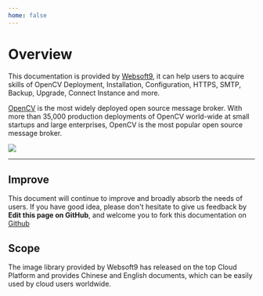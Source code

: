 ```yaml
---
home: false
---
```


# Overview

This documentation is provided by [Websoft9](https://www.websoft9.com/), it can help users to acquire skills of OpenCV Deployment, Installation, Configuration, HTTPS, SMTP, Backup, Upgrade, Connect Instance and more.

[OpenCV](https://opencv-server.apache.org/) is the most widely deployed open source message broker. With more than 35,000 production deployments of OpenCV world-wide at small startups and large enterprises, OpenCV is the most popular open source message broker.

![](https://libs.websoft9.com/Websoft9/DocsPicture/zh/opencv/opencv-gui-websoft9.png)

---

## Improve

This document will continue to improve and broadly absorb the needs of users. If you have good idea, please don't hesitate to give us feedback by **Edit this page on GitHub**, and welcome you to fork this documentation on [Github](https://github.com/Websoft9/ansible-opencv)

## Scope

The image library provided by Websoft9 has released on the top Cloud Platform and provides Chinese and English documents, which can be easily used by cloud users worldwide.
